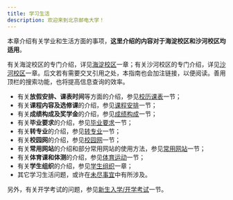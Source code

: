 ```yaml
---
title: 学习生活
description: 欢迎来到北京邮电大学！
---
```


本章介绍有关学业和生活方面的事项，**这里介绍的内容对于海淀校区和沙河校区均适用**。

有关海淀校区的专门介绍，详见[海淀校区](/海淀校区/海淀校区/)一章；有关沙河校区的专门介绍，详见[沙河校区](/沙河校区/沙河校区/)一章。后文若有需要交叉引用之处，本指南也会加注链接，以便阅读。善用顶栏的搜索功能，也将提高信息查询的效率。

- 有关**放假安排、课表时间**等方面的介绍，参见[校历课表](/学习生活/校历课表/)一节；
- 有关**课程内容及选修课**的介绍，参见[课程安排](/学习生活/课程安排/)一节；
- 有关**成绩构成及奖学金**的介绍，参见[成绩构成](/学习生活/成绩构成/)一节；
- 有关**毕业要求**的介绍，参见[毕业要求](/学习生活/毕业要求/)一节；
- 有关**转专业**的介绍，参见[转专业](/学习生活/转专业/)一节；
- 有关**校园网**的介绍，参见[校园网](/学习生活/校园网/)一节；
- 有关**常用网站**的介绍和部分常用网站的使用方法，参见[常用网站](/学习生活/常用网站/)一节；
- 有关**体育课和体测**的介绍，参见[体育运动](/学习生活/体育运动/)一节；
- 有关**学生组织**的介绍，参见[学生组织](/学生组织/)一章；
- 其它学习生活问题，或许在[未尽事宜](/未尽事宜/)中有所涉及。

另外，有关开学考试的问题，参见[新生入学/开学考试](/新生入学/开学考试/)一节。
